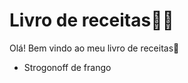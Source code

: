 # Livro de receitas:man_cook:



Olá! Bem vindo ao meu livro de receitas:wave:

- Strogonoff de frango



###### 



###     










